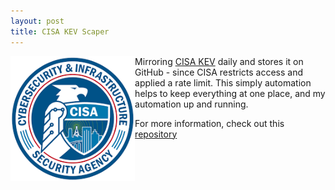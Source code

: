 ```yaml
---
layout: post
title: CISA KEV Scaper 
---
```


<img height="200" align="left" src="/images/cisa-logo.png"> Mirroring [CISA KEV](https://www.cisa.gov/sites/default/files/feeds/known_exploited_vulnerabilities.json) daily and stores it on GitHub - since CISA restricts access and applied a rate limit. This simply automation helps to keep everything at one place, and my automation up and running.

For more information, check out this [repository](https://github.com/BenjiTrapp/cisa-known-vuln-scraper)

